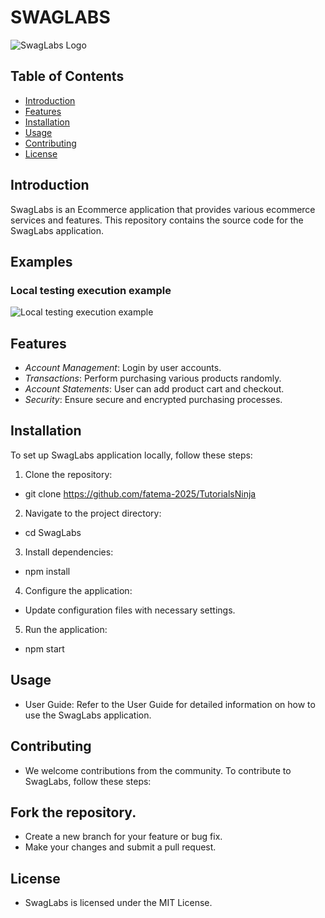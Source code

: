 # SWAGLABS

![SwagLabs Logo](https://www.saucedemo.com/v1/img/Login_Bot_graphic.png)

## Table of Contents

- [Introduction](#introduction)
- [Features](#features)
- [Installation](#installation)
- [Usage](#usage)
- [Contributing](#contributing)
- [License](#license)

## Introduction

SwagLabs is an Ecommerce application that provides various ecommerce services and features. This repository contains the source code for the SwagLabs application.

## Examples

### Local testing execution example

![Local testing execution example](SwagLabsDemo.gif)


## Features

- *Account Management*: Login by user accounts.
- *Transactions*: Perform purchasing various products randomly.
- *Account Statements*: User can add product cart and checkout.
- *Security*: Ensure secure and encrypted purchasing processes.

## Installation

To set up SwagLabs application locally, follow these steps:

1. Clone the repository:
*   git clone https://github.com/fatema-2025/TutorialsNinja
2. Navigate to the project directory:
*   cd SwagLabs
3. Install dependencies:
*   npm install
4. Configure the application:

* Update configuration files with necessary settings.
5. Run the application:
*   npm start

## Usage
* User Guide: Refer to the User Guide for detailed information on how to use the SwagLabs application.

## Contributing
* We welcome contributions from the community. To contribute to SwagLabs, follow these steps:

## Fork the repository.
* Create a new branch for your feature or bug fix.
* Make your changes and submit a pull request.

## License
* SwagLabs is licensed under the MIT License.